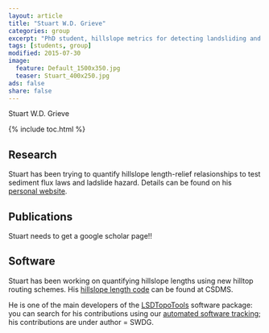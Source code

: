 ```yaml
---
layout: article
title: "Stuart W.D. Grieve"
categories: group
excerpt: "PhD student, hillslope metrics for detecting landsliding and sediment flux laws."
tags: [students, group]
modified: 2015-07-30
image:
  feature: Default_1500x350.jpg
  teaser: Stuart_400x250.jpg
ads: false
share: false
---
```


Stuart W.D. Grieve

{% include toc.html %}

## Research

Stuart has been trying to quantify hillslope length-relief relasionships to test sediment flux laws and ladslide hazard. Details can be found on his [personal website](http://www.geos.ed.ac.uk/homes/s0675405/). 

## Publications

Stuart needs to get a google scholar page!!

## Software

Stuart has been working on quantifying hillslope lengths using new hilltop routing schemes. His [hillslope length code](http://csdms.colorado.edu/wiki/Model:Hilltop_flow_routing) can be found at CSDMS. 

He is one of the main developers of the [LSDTopoTools](http://lsdtopotools.github.io/) software package: you can search for his contributions using our [automated software tracking](http://www.geos.ed.ac.uk/~s0675405/LSD_Docs/index.html); his contributions are under author = SWDG. 

